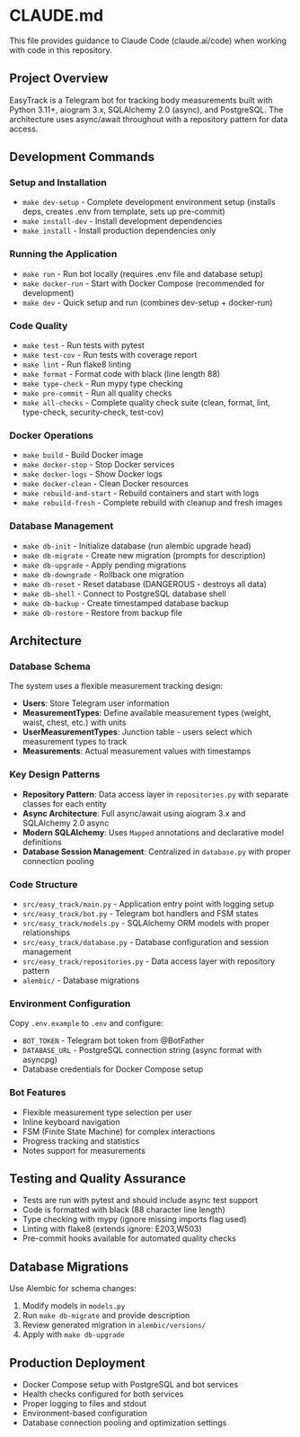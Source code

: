 # CLAUDE.md

This file provides guidance to Claude Code (claude.ai/code) when working with code in this repository.

## Project Overview

EasyTrack is a Telegram bot for tracking body measurements built with Python 3.11+, aiogram 3.x, SQLAlchemy 2.0 (async), and PostgreSQL. The architecture uses async/await throughout with a repository pattern for data access.

## Development Commands

### Setup and Installation
- `make dev-setup` - Complete development environment setup (installs deps, creates .env from template, sets up pre-commit)
- `make install-dev` - Install development dependencies
- `make install` - Install production dependencies only

### Running the Application
- `make run` - Run bot locally (requires .env file and database setup)
- `make docker-run` - Start with Docker Compose (recommended for development)
- `make dev` - Quick setup and run (combines dev-setup + docker-run)

### Code Quality
- `make test` - Run tests with pytest
- `make test-cov` - Run tests with coverage report
- `make lint` - Run flake8 linting
- `make format` - Format code with black (line length 88)
- `make type-check` - Run mypy type checking
- `make pre-commit` - Run all quality checks
- `make all-checks` - Complete quality check suite (clean, format, lint, type-check, security-check, test-cov)

### Docker Operations
- `make build` - Build Docker image
- `make docker-stop` - Stop Docker services
- `make docker-logs` - Show Docker logs
- `make docker-clean` - Clean Docker resources
- `make rebuild-and-start` - Rebuild containers and start with logs
- `make rebuild-fresh` - Complete rebuild with cleanup and fresh images

### Database Management
- `make db-init` - Initialize database (run alembic upgrade head)
- `make db-migrate` - Create new migration (prompts for description)
- `make db-upgrade` - Apply pending migrations
- `make db-downgrade` - Rollback one migration
- `make db-reset` - Reset database (DANGEROUS - destroys all data)
- `make db-shell` - Connect to PostgreSQL database shell
- `make db-backup` - Create timestamped database backup
- `make db-restore` - Restore from backup file

## Architecture

### Database Schema
The system uses a flexible measurement tracking design:
- **Users**: Store Telegram user information
- **MeasurementTypes**: Define available measurement types (weight, waist, chest, etc.) with units
- **UserMeasurementTypes**: Junction table - users select which measurement types to track
- **Measurements**: Actual measurement values with timestamps

### Key Design Patterns
- **Repository Pattern**: Data access layer in `repositories.py` with separate classes for each entity
- **Async Architecture**: Full async/await using aiogram 3.x and SQLAlchemy 2.0 async
- **Modern SQLAlchemy**: Uses `Mapped` annotations and declarative model definitions
- **Database Session Management**: Centralized in `database.py` with proper connection pooling

### Code Structure
- `src/easy_track/main.py` - Application entry point with logging setup
- `src/easy_track/bot.py` - Telegram bot handlers and FSM states
- `src/easy_track/models.py` - SQLAlchemy ORM models with proper relationships
- `src/easy_track/database.py` - Database configuration and session management
- `src/easy_track/repositories.py` - Data access layer with repository pattern
- `alembic/` - Database migrations

### Environment Configuration
Copy `.env.example` to `.env` and configure:
- `BOT_TOKEN` - Telegram bot token from @BotFather
- `DATABASE_URL` - PostgreSQL connection string (async format with asyncpg)
- Database credentials for Docker Compose setup

### Bot Features
- Flexible measurement type selection per user
- Inline keyboard navigation
- FSM (Finite State Machine) for complex interactions
- Progress tracking and statistics
- Notes support for measurements

## Testing and Quality Assurance

- Tests are run with pytest and should include async test support
- Code is formatted with black (88 character line length)
- Type checking with mypy (ignore missing imports flag used)
- Linting with flake8 (extends ignore: E203,W503)
- Pre-commit hooks available for automated quality checks

## Database Migrations

Use Alembic for schema changes:
1. Modify models in `models.py`
2. Run `make db-migrate` and provide description
3. Review generated migration in `alembic/versions/`
4. Apply with `make db-upgrade`

## Production Deployment

- Docker Compose setup with PostgreSQL and bot services
- Health checks configured for both services
- Proper logging to files and stdout
- Environment-based configuration
- Database connection pooling and optimization settings
